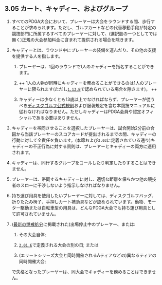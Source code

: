 ## 3.05 カート、キャディー、およびグループ

1. すべてのPDGA大会において、プレーヤーは大会をラウンドする間、歩行することが求められます。ただし、ゴルフカートなどの代替移動手段が特定の競技部門に所属するすべてのプレーヤーに対して、(選択肢の一つとしてでは無く)正規の大会参加料金に含まれて提供される場合を除きます。

1. キャディーとは、ラウンド中にプレーヤーの装備を運んだり、その他の支援を提供する人を指します。

    1. プレーヤーは、1回のラウンドで1人のキャディーを指名することができます。
    
    1. ++ 1人の人物が同時にキャディーを務めることができるのは1人のプレーヤーに限られます(ただし[`1.13.B`](#若年者の安全)で認められている場合を除きます)。 ++

    1. キャディーは少なくとも13歳以上でなければならず、プレーヤーが従うべき[ディスクゴルフ公式規則](ordg/index)および服装規定を含む本競技マニュアルに従わなければなりません。ただしキャディーはPDGA会員や認定オフィシャルである必要はありません。

1. キャディーを帯同させることを選択したプレーヤーは、試合開始2分前の合図から当該プレーヤーのスコアカードが提出されるまでの間、キャディーの行動に対して全責任を負います。(本節および`3.03`に定義されている通り)キャディーの不正行為に対する罰則は、プレーヤーとキャディーの両方に適用されます。

1. キャディーは、同行するグループをコールしたり判定したりすることはできません。

1. プレーヤーは、帯同するキャディーに対し、適切な距離を保ちかつ他の競技者のスローに干渉しないよう指示しなければなりません。

1. 持ち運び用具を使用したいプレーヤーに対しては、ディスクゴルフバッグ、折りたたみ椅子、手押しカート補助具などが認められています。動物、モーター駆動または自転車型の用具は、どんなPDGA大会でも持ち運び用具として許可されていません。

1. ([最新の懲戒処分](https://www.pdga.com/documents/disciplinary-actions)に掲載された)出場停止中のプレーヤー、または:

    1. その大会自体;

    1. [`2.01.E`](#一般事項)で定義される大会の別の日; または

    1. (エリートシリーズ大会と同時開催されるAティアなどの)異なるティアの同時開催大会;

    で失格となったプレーヤーは、同大会でキャディーを務めることはできません。
